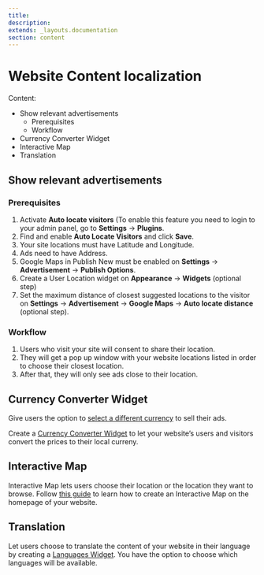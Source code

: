 ```yaml
---
title:
description:
extends: _layouts.documentation
section: content
---
```


# Website Content localization

Content:
-   Show relevant advertisements
    -   Prerequisites
    -   Workflow
-   Currency Converter Widget
-   Interactive Map
-   Translation

## Show relevant advertisements

### Prerequisites

1.  Activate **Auto locate visitors** (To enable this feature  you need to login to your admin panel, go to **Settings** -> **Plugins**.
2.  Find and enable  **Auto Locate Visitors**  and click  **Save**.
3.  Your site locations must have Latitude and Longitude.
4.  Ads need to have Address.
5.  Google Maps in Publish New must be enabled on **Settings** -> **Advertisement** -> **Publish Options**.
6.  Create a User Location widget on **Appearance** -> **Widgets** (optional step)
7.  Set the maximum distance of closest suggested locations to the visitor on **Settings** -> **Advertisement** -> **Google Maps** -> **Auto locate distance** (optional step).

### Workflow

1.  Users who visit your site will consent to share their location.
2.  They will get a pop up window with your website locations listed in order to choose their closest location.
3.  After that, they will only see ads close to their location.

## Currency Converter Widget

Give users the option to  [select a different currency](Custom-fields-choose-currency.md)  to sell their ads.

Create a  [Currency Converter Widget](Widgets-how-to-set-the-currency-format.md)  to let your website’s users and visitors convert the prices to their local curreny.

## Interactive Map

Interactive Map lets users choose their location or the location they want to browse. Follow  [this guide](Content-create-an-interactive-map.md)  to learn how to create an Interactive Map on the homepage of your website.

## Translation

Let users choose to translate the content of your website in their language by creating a  [Languages Widget](Widget-language-widget.md). You have the option to choose which languages will be available.
